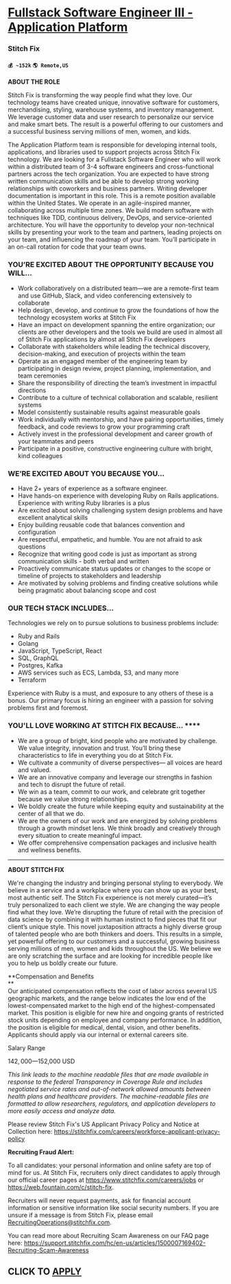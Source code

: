 # [Fullstack Software Engineer III - Application Platform](https://www.remotewlb.com/apply/fullstack-software-engineer-iii-application-platform)  
### Stitch Fix  
#### `💰 ~152k` `🌎 Remote,US`  

**ABOUT THE ROLE**

Stitch Fix is transforming the way people find what they love. Our technology teams have created unique, innovative software for customers, merchandising, styling, warehouse systems, and inventory management. We leverage customer data and user research to personalize our service and make smart bets. The result is a powerful offering to our customers and a successful business serving millions of men, women, and kids.

The Application Platform team is responsible for developing internal tools, applications, and libraries used to support projects across Stitch Fix technology. We are looking for a Fullstack Software Engineer who will work within a distributed team of 3-4 software engineers and cross-functional partners across the tech organization. You are expected to have strong written communication skills and be able to develop strong working relationships with coworkers and business partners. Writing developer documentation is important in this role. This is a remote position available within the United States. We operate in an agile-inspired manner, collaborating across multiple time zones. We build modern software with techniques like TDD, continuous delivery, DevOps, and service-oriented architecture. You will have the opportunity to develop your non-technical skills by presenting your work to the team and partners, leading projects on your team, and influencing the roadmap of your team. You’ll
participate in an on-call rotation for code that your team owns.

### **YOU’RE EXCITED ABOUT THE OPPORTUNITY BECAUSE YOU WILL…**

  * Work collaboratively on a distributed team—we are a remote-first team and use GitHub, Slack, and video conferencing extensively to collaborate
  * Help design, develop, and continue to grow the foundations of how the technology ecosystem works at Stitch Fix
  * Have an impact on development spanning the entire organization; our clients are other developers and the tools we build are used in almost all of Stitch Fix applications by almost all Stitch Fix developers
  * Collaborate with stakeholders while leading the technical discovery, decision-making, and execution of projects within the team
  * Operate as an engaged member of the engineering team by participating in design review, project planning, implementation, and team ceremonies
  * Share the responsibility of directing the team’s investment in impactful directions
  * Contribute to a culture of technical collaboration and scalable, resilient systems
  * Model consistently sustainable results against measurable goals
  * Work individually with mentorship, and have pairing opportunities, timely feedback, and code reviews to grow your programming craft
  * Actively invest in the professional development and career growth of your teammates and peers
  * Participate in a positive, constructive engineering culture with bright, kind colleagues

### **WE’RE EXCITED ABOUT YOU BECAUSE YOU...**

  * Have 2+ years of experience as a software engineer.
  * Have hands-on experience with developing Ruby on Rails applications. Experience with writing Ruby libraries is a plus
  * Are excited about solving challenging system design problems and have excellent analytical skills
  * Enjoy building reusable code that balances convention and configuration
  * Are respectful, empathetic, and humble. You are not afraid to ask questions
  * Recognize that writing good code is just as important as strong communication skills - both verbal and written
  * Proactively communicate status updates or changes to the scope or timeline of projects to stakeholders and leadership
  * Are motivated by solving problems and finding creative solutions while being pragmatic about balancing scope and cost

### **OUR TECH STACK INCLUDES…**

Technologies we rely on to pursue solutions to business problems include:

  * Ruby and Rails
  * Golang
  * JavaScript, TypeScript, React
  * SQL, GraphQL
  * Postgres, Kafka
  * AWS services such as ECS, Lambda, S3, and many more
  * Terraform

Experience with Ruby is a must, and exposure to any others of these is a bonus. Our primary focus is hiring an engineer with a passion for solving problems first and foremost.

### **YOU'LL LOVE WORKING AT STITCH FIX BECAUSE...** ****

  * We are a group of bright, kind people who are motivated by challenge. We value integrity, innovation and trust. You’ll bring these characteristics to life in everything you do at Stitch Fix.
  * We cultivate a community of diverse perspectives— all voices are heard and valued.
  * We are an innovative company and leverage our strengths in fashion and tech to disrupt the future of retail.
  * We win as a team, commit to our work, and celebrate grit together because we value strong relationships.
  * We boldly create the future while keeping equity and sustainability at the center of all that we do.
  * We are the owners of our work and are energized by solving problems through a growth mindset lens. We think broadly and creatively through every situation to create meaningful impact.
  * We offer comprehensive compensation packages and inclusive health and wellness benefits.

****

**ABOUT STITCH FIX**

We're changing the industry and bringing personal styling to everybody. We believe in a service and a workplace where you can show up as your best, most authentic self. The Stitch Fix experience is not merely curated—it’s truly personalized to each client we style. We are changing the way people find what they love. We’re disrupting the future of retail with the precision of data science by combining it with human instinct to find pieces that fit our client’s unique style. This novel juxtaposition attracts a highly diverse group of talented people who are both thinkers and doers. This results in a simple, yet powerful offering to our customers and a successful, growing business serving millions of men, women and kids throughout the US. We believe we are only scratching the surface and are looking for incredible people like you to help us boldly create our future.

**Compensation and Benefits  
**  
Our anticipated compensation reflects the cost of labor across several US geographic markets, and the range below indicates the low end of the lowest-compensated market to the high end of the highest-compensated market. This position is eligible for new hire and ongoing grants of restricted stock units depending on employee and company performance. In addition, the position is eligible for medical, dental, vision, and other benefits. Applicants should apply via our internal or external careers site.

Salary Range

$142,000—$152,000 USD

 _This link leads to the machine readable files that are made available in response to the federal Transparency in Coverage Rule and includes negotiated service rates and out-of-network allowed amounts between health plans and healthcare providers. The machine-readable files are formatted to allow researchers, regulators, and application developers to more easily access and analyze data._

Please review Stitch Fix's US Applicant Privacy Policy and Notice at Collection here: https://stitchfix.com/careers/workforce-applicant-privacy-policy

**Recruiting Fraud Alert:**

To all candidates: your personal information and online safety are top of mind for us. At Stitch Fix, recruiters only direct candidates to apply through our official career pages at https://www.stitchfix.com/careers/jobs or https://web.fountain.com/c/stitch-fix.

Recruiters will never request payments, ask for financial account information or sensitive information like social security numbers. If you are unsure if a message is from Stitch Fix, please email RecruitingOperations@stitchfix.com.

You can read more about Recruiting Scam Awareness on our FAQ page here: https://support.stitchfix.com/hc/en-us/articles/1500007169402-Recruiting-Scam-Awareness

  
## CLICK TO [APPLY](https://www.remotewlb.com/apply/fullstack-software-engineer-iii-application-platform)


